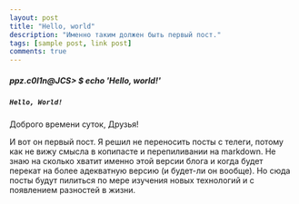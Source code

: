 ```yaml
---
layout: post
title: "Hello, world"
description: "Именно таким должен быть первый пост."
tags: [sample post, link post]
comments: true
---
```


##### ppz.c0l1n@JCS> $ echo 'Hello, world!'

##### `Hello, World!`


Доброго времени суток, Друзья! 

И вот он первый пост. Я решил не переносить посты с телеги, потому как не вижу смысла в копипасте и перепиливании на markdown. Не знаю на сколько хватит именно этой версии блога и когда будет перекат на более адекватную версию (и будет-ли он вообще). Но сюда посты будут пилиться по мере изучения новых технологий и с появлением разностей в жизни.
